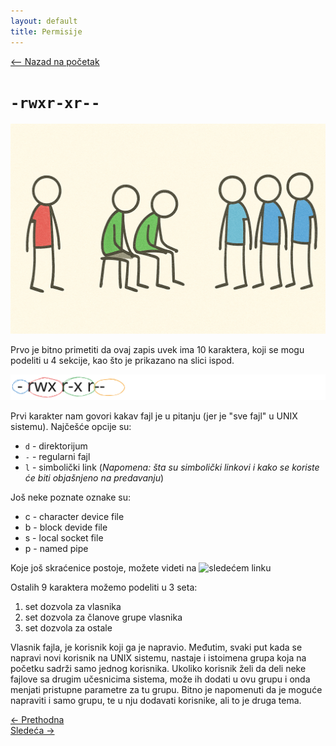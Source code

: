 ```yaml
---
layout: default
title: Permisije
---
```


<link rel="stylesheet" href="/UNIX-beginner-course/assets/css/custom.css">

<script async src="https://www.googletagmanager.com/gtag/js?id=G-XXXXXXXXXX"></script>
<script>
  window.dataLayer = window.dataLayer || [];
  function gtag(){dataLayer.push(arguments);}
  gtag('js', new Date());
  gtag('config', 'G-Q6NY1G1P9S');
</script>
<script defer data-domain="dianasantavec.github.io/unix-beginner-course" src="https://plausible.io/js/script.outbound-links.tagged-events.js"></script>

<div style="margin-bottom: 1em;">
  <a href="/UNIX-beginner-course/" class="button-nav">⟵ Nazad na početak</a>
</div>

# `-rwxr-xr--`

![owner figure](../assets/diagrams/owner_figure.png)

Prvo je bitno primetiti da ovaj zapis uvek ima 10 karaktera, koji se mogu podeliti u 4 sekcije, kao što je prikazano na slici ispod. 

![rwx](../assets/diagrams/rwx.svg)

Prvi karakter nam govori kakav fajl je u pitanju (jer je "sve fajl" u UNIX sistemu). Najčešće opcije su:
  * `d` - direktorijum
  * `-` - regularni fajl
  * `l` - simbolički link (*Napomena: šta su simbolički linkovi i kako se koriste će biti objašnjeno na predavanju*)

Još neke poznate oznake su:
  * c - character device file
  * b - block devide file
  * s - local socket file
  * p - named pipe


Koje još skraćenice postoje, možete videti na ![sledećem linku](https://linuxconfig.org/identifying-file-types-in-linux)

Ostalih 9 karaktera možemo podeliti u 3 seta:
1. set dozvola za vlasnika
2. set dozvola za članove grupe vlasnika
3. set dozvola za ostale

Vlasnik fajla, je korisnik koji ga je napravio. Međutim, svaki put kada se napravi novi korisnik na UNIX sistemu, nastaje i istoimena grupa koja na početku sadrži samo jednog korisnika. Ukoliko korisnik želi da deli neke fajlove sa drugim učesnicima sistema, može ih dodati u ovu grupu i onda menjati pristupne parametre za tu grupu. Bitno je napomenuti da je moguće napraviti i samo grupu, te u nju dodavati korisnike, ali to je druga tema. 


<div class="nav-buttons-wrapper">
  <div class="nav-left">
    <a href="5_1-permissions.html" class="button-nav">← Prethodna</a>
  </div>
  <div class="nav-right">
    <a href="5_3-chmod.html" class="button-nav">Sledeća →</a>
  </div>
</div>